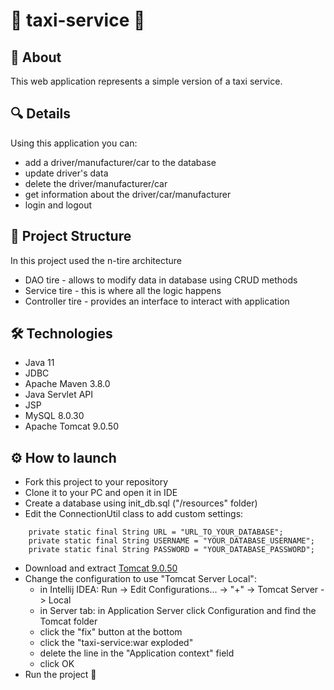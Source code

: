# :taxi:   taxi-service   :taxi:

## :key:  About

This web application represents a simple version of a taxi service. 

## :mag:  Details

Using this application you can:
- add a driver/manufacturer/car to the database 
- update driver's data
- delete the driver/manufacturer/car
- get information about the driver/car/manufacturer
- login and logout

## :scroll:  Project Structure

In this project used the n-tire architecture

- DAO tire - allows to modify data in database using CRUD methods
- Service tire - this is where all the logic happens
- Controller tire - provides an interface to interact with application

## :hammer_and_wrench:  Technologies

- Java 11
- JDBC
- Apache Maven 3.8.0
- Java Servlet API
- JSP
- MySQL 8.0.30
- Apache Tomcat 9.0.50

## :gear:  How to launch

- Fork this project to your repository
- Clone it to your PC and open it in IDE
- Create a database using init_db.sql ("/resources" folder)
- Edit the ConnectionUtil class to add custom settings:
```
    private static final String URL = "URL_TO_YOUR_DATABASE";
    private static final String USERNAME = "YOUR_DATABASE_USERNAME";
    private static final String PASSWORD = "YOUR_DATABASE_PASSWORD";
```
- Download and extract [Tomcat 9.0.50](https://archive.apache.org/dist/tomcat/tomcat-9/v9.0.50/bin/)
- Change the configuration to use "Tomcat Server Local": 
  - in Intellij IDEA: Run -> Edit Configurations... -> "+" -> Tomcat Server -> Local
  - in Server tab: in Application Server click Configuration and find the Tomcat folder
  - click the "fix" button at the bottom
  - click the "taxi-service:war exploded"
  - delete the line in the "Application context" field
  - click OK
- Run the project :rocket:

